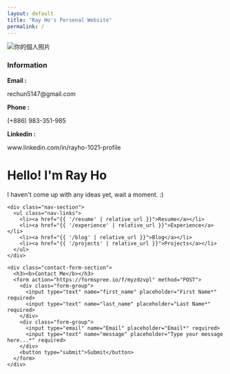 ```yaml
---
layout: default
title: "Ray Ho's Persenal Website"
permalink: /
---
```


<div class="profile-container">
  <div class="left-section">
    <div class="profile-photo">
      <img src="{{ '/assets/images/picture.JPG' | relative_url }}" alt="你的個人照片">
    </div>
    <div class="contact-info">
      <h3><b>Information</b></h3>
      <p><b>Email :</b></p>
      <p>rechun5147@gmail.com</p>
      <p><b>Phone : </b></p>
      <p>(+886) 983-351-985</p>
      <p><b>Linkedin : </b></p>
      <p>www.linkedin.com/in/rayho-1021-profile</p>
    </div>
  </div>

  <div class="right-section">
    <div class="intro-section">
      <h1>Hello! I'm Ray Ho</h1>
      <p>I haven't come up with any ideas yet, wait a moment. :) </p>
    </div>

    <div class="nav-section">
      <ul class="nav-links">
        <li><a href="{{ '/resume' | relative_url }}">Resume</a></li>
        <li><a href="{{ '/experience' | relative_url }}">Experience</a></li>
        <li><a href="{{ '/blog' | relative_url }}">Blog</a></li>
        <li><a href="{{ '/projects' | relative_url }}">Projects</a></li>
      </ul>
    </div>

    <div class="contact-form-section">
      <h3><b>Contact Me</b></h3>
      <form action="https://formspree.io/f/myzdzvpl" method="POST">
        <div class="form-group">
          <input type="text" name="first_name" placeholder="First Name*" required>
          <input type="text" name="last_name" placeholder="Last Name*" required>
        </div>
        <div class="form-group">
          <input type="email" name="Email" placeholder="Email*" required>
          <input type="text" name="message" placeholder="Type your message here...*" required>
        </div>
        <button type="submit">Submit</button>
      </form>
    </div>
  </div>
</div>